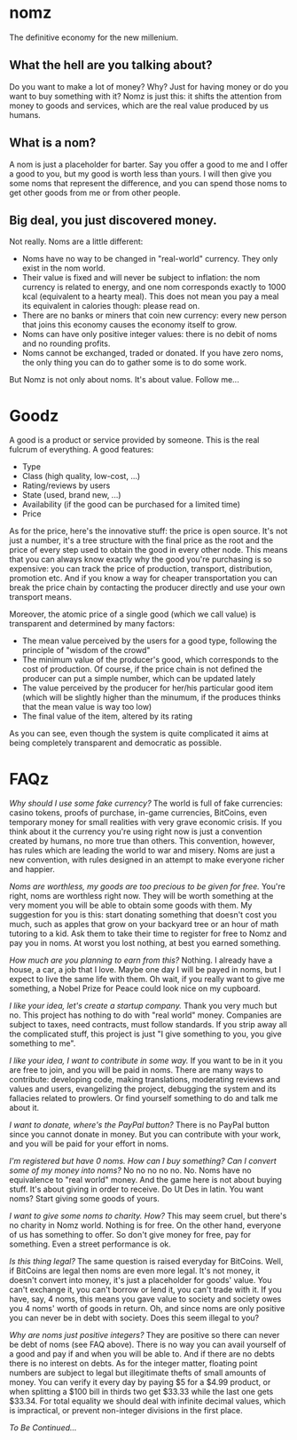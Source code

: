 # nomz

The definitive economy for the new millenium.

## What the hell are you talking about?

Do you want to make a lot of money? Why? Just for having money or do you want to buy something with it? Nomz is just this: it shifts the attention from money to goods and services, which are the real value produced by us humans.

## What is a nom?

A nom is just a placeholder for barter. Say you offer a good to me and I offer a good to you, but my good is worth less than yours. I will then give you some noms that represent the difference, and you can spend those noms to get other goods from me or from other people.

## Big deal, you just discovered money.

Not really. Noms are a little different:

- Noms have no way to be changed in "real-world" currency. They only exist in the nom world.
- Their value is fixed and will never be subject to inflation: the nom currency is related to energy, and one nom corresponds exactly to 1000 kcal (equivalent to a hearty meal). This does not mean you pay a meal its equivalent in calories though: please read on.
- There are no banks or miners that coin new currency: every new person that joins this economy causes the economy itself to grow.
- Noms can have only positive integer values: there is no debit of noms and no rounding profits.
- Noms cannot be exchanged, traded or donated. If you have zero noms, the only thing you can do to gather some is to do some work.

But Nomz is not only about noms. It's about value. Follow me...

# Goodz

A good is a product or service provided by someone. This is the real fulcrum of everything. A good features:

- Type
- Class (high quality, low-cost, ...)
- Rating/reviews by users
- State (used, brand new, ...)
- Availability (if the good can be purchased for a limited time)
- Price

As for the price, here's the innovative stuff: the price is open source. It's not just a number, it's a tree structure with the final price as the root and the price of every step used to obtain the good in every other node. This means that you can always know exactly why the good you're purchasing is so expensive: you can track the price of production, transport, distribution, promotion etc. And if you know a way for cheaper transportation you can break the price chain by contacting the producer directly and use your own transport means.

Moreover, the atomic price of a single good (which we call value) is transparent and determined by many factors:

- The mean value perceived by the users for a good type, following the principle of "wisdom of the crowd"
- The minimum value of the producer's good, which corresponds to the cost of production. Of course, if the price chain is not defined the producer can put a simple number, which can be updated lately
- The value perceived by the producer for her/his particular good item (which will be slightly higher than the minumum, if the produces thinks that the mean value is way too low)
- The final value of the item, altered by its rating

As you can see, even though the system is quite complicated it aims at being completely transparent and democratic as possible.

# FAQz

*Why should I use some fake currency?*
The world is full of fake currencies: casino tokens, proofs of purchase, in-game currencies, BitCoins, even temporary money for small realities with very grave economic crisis. If you think about it the currency you're using right now is just a convention created by humans, no more true than others. This convention, however, has rules which are leading the world to war and misery. Noms are just a new convention, with rules designed in an attempt to make everyone richer and happier.

*Noms are worthless, my goods are too precious to be given for free.*
You're right, noms are worthless right now. They will be worth something at the very moment you will be able to obtain some goods with them. My suggestion for you is this: start donating something that doesn't cost you much, such as apples that grow on your backyard tree or an hour of math tutoring to a kid. Ask them to take their time to register for free to Nomz and pay you in noms. At worst you lost nothing, at best you earned something.

*How much are you planning to earn from this?*
Nothing. I already have a house, a car, a job that I love. Maybe one day I will be payed in noms, but I expect to live the same life with them. Oh wait, if you really want to give me something, a Nobel Prize for Peace could look nice on my cupboard.

*I like your idea, let's create a startup company.*
Thank you very much but no. This project has nothing to do with "real world" money. Companies are subject to taxes, need contracts, must follow standards. If you strip away all the complicated stuff, this project is just "I give something to you, you give something to me".

*I like your idea, I want to contribute in some way.*
If you want to be in it you are free to join, and you will be paid in noms. There are many ways to contribute: developing code, making translations, moderating reviews and values and users, evangelizing the project, debugging the system and its fallacies related to prowlers. Or find yourself something to do and talk me about it.

*I want to donate, where's the PayPal button?*
There is no PayPal button since you cannot donate in money. But you can contribute with your work, and you will be paid for your effort in noms.

*I'm registered but have 0 noms. How can I buy something? Can I convert some of my money into noms?*
No no no no no. No. Noms have no equivalence to "real world" money. And the game here is not about buying stuff. It's about giving in order to receive. Do Ut Des in latin. You want noms? Start giving some goods of yours.

*I want to give some noms to charity. How?*
This may seem cruel, but there's no charity in Nomz world. Nothing is for free. On the other hand, everyone of us has something to offer. So don't give money for free, pay for something. Even a street performance is ok.

*Is this thing legal?*
The same question is raised everyday for BitCoins. Well, if BitCoins are legal then noms are even more legal. It's not money, it doesn't convert into money, it's just a placeholder for goods' value. You can't exchange it, you can't borrow or lend it, you can't trade with it. If you have, say, 4 noms, this means you gave value to society and society owes you 4 noms' worth of goods in return. Oh, and since noms are only positive you can never be in debt with society. Does this seem illegal to you?

*Why are noms just positive integers?*
They are positive so there can never be debt of noms (see FAQ above). There is no way you can avail yourself of a good and pay if and when you will be able to. And if there are no debts there is no interest on debts.
As for the integer matter, floating point numbers are subject to legal but illegitimate thefts of small amounts of money. You can verify it every day by paying $5 for a $4.99 product, or when splitting a $100 bill in thirds two get $33.33 while the last one gets $33.34. For total equality we should deal with infinite decimal values, which is impractical, or prevent non-integer divisions in the first place.

<!-- *How are noms coined? Are there miners as in BitCoins? Can I make money by mining?* -->

*To Be Continued...*
